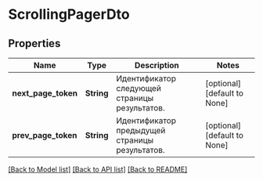 # ScrollingPagerDto

## Properties
Name | Type | Description | Notes
------------ | ------------- | ------------- | -------------
**next_page_token** | **String** | Идентификатор следующей страницы результатов. | [optional] [default to None]
**prev_page_token** | **String** | Идентификатор предыдущей страницы результатов. | [optional] [default to None]

[[Back to Model list]](../README.md#documentation-for-models) [[Back to API list]](../README.md#documentation-for-api-endpoints) [[Back to README]](../README.md)


